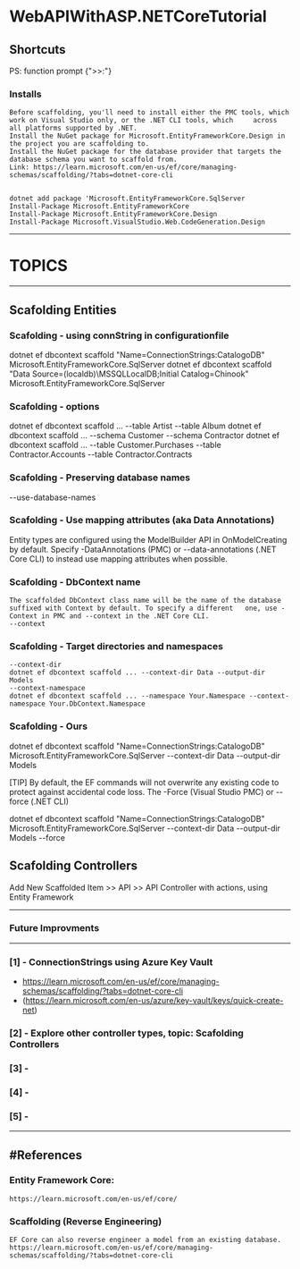 # WebAPIWithASP.NETCoreTutorial

## Shortcuts
PS: function prompt {">>:"}

### Installs 
	Before scaffolding, you'll need to install either the PMC tools, which work on Visual Studio only, or the .NET CLI tools, which 	across all platforms supported by .NET.
	Install the NuGet package for Microsoft.EntityFrameworkCore.Design in the project you are scaffolding to.
	Install the NuGet package for the database provider that targets the database schema you want to scaffold from.
	Link: https://learn.microsoft.com/en-us/ef/core/managing-schemas/scaffolding/?tabs=dotnet-core-cli
	
	 
	dotnet add package 'Microsoft.EntityFrameworkCore.SqlServer
	Install-Package Microsoft.EntityFrameworkCore
	Install-Package Microsoft.EntityFrameworkCore.Design
	Install-Package Microsoft.VisualStudio.Web.CodeGeneration.Design



--------------
# TOPICS ##
-------------- 
## Scafolding Entities

### Scafolding - using connString in configurationfile
dotnet ef dbcontext scaffold "Name=ConnectionStrings:CatalogoDB" Microsoft.EntityFrameworkCore.SqlServer
dotnet ef dbcontext scaffold "Data Source=(localdb)\MSSQLLocalDB;Initial Catalog=Chinook" Microsoft.EntityFrameworkCore.SqlServer

### Scafolding - options 
dotnet ef dbcontext scaffold ... --table Artist --table Album
dotnet ef dbcontext scaffold ... --schema Customer --schema Contractor
dotnet ef dbcontext scaffold ... --table Customer.Purchases --table Contractor.Accounts --table Contractor.Contracts

### Scafolding - Preserving database names
--use-database-names

### Scafolding - Use mapping attributes (aka Data Annotations)
Entity types are configured using the ModelBuilder API in OnModelCreating by default. Specify -DataAnnotations (PMC) or --data-annotations (.NET Core CLI) to instead use mapping attributes when possible.

### Scafolding - DbContext name
	The scaffolded DbContext class name will be the name of the database suffixed with Context by default. To specify a different 	one, use -Context in PMC and --context in the .NET Core CLI.
	--context


### Scafolding - Target directories and namespaces
	--context-dir
	dotnet ef dbcontext scaffold ... --context-dir Data --output-dir Models
	--context-namespace
	dotnet ef dbcontext scaffold ... --namespace Your.Namespace --context-namespace Your.DbContext.Namespace

### Scafolding - Ours  
dotnet ef dbcontext scaffold "Name=ConnectionStrings:CatalogoDB" Microsoft.EntityFrameworkCore.SqlServer --context-dir Data --output-dir Models

[TIP] By default, the EF commands will not overwrite any existing code to protect against accidental code loss. The -Force (Visual Studio PMC) or --force (.NET CLI)

dotnet ef dbcontext scaffold "Name=ConnectionStrings:CatalogoDB" Microsoft.EntityFrameworkCore.SqlServer --context-dir Data --output-dir Models --force

## Scafolding Controllers

Add New Scaffolded Item >> API >> API Controller with actions, using Entity Framework
















----------------------------
### Future Improvments
----------------------------
### [1] - ConnectionStrings using Azure Key Vault 
- https://learn.microsoft.com/en-us/ef/core/managing-schemas/scaffolding/?tabs=dotnet-core-cli  
- (https://learn.microsoft.com/en-us/azure/key-vault/keys/quick-create-net)
### [2] - Explore other controller types, topic: Scafolding Controllers

### [3] - 

### [4] - 

### [5] - 

--------------
#References
--------------

### Entity Framework Core: 
	https://learn.microsoft.com/en-us/ef/core/

### Scaffolding (Reverse Engineering)
	EF Core can also reverse engineer a model from an existing database.
	https://learn.microsoft.com/en-us/ef/core/managing-schemas/scaffolding/?tabs=dotnet-core-cli